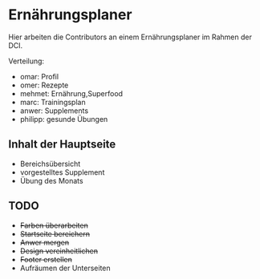 # Ernährungsplaner

Hier arbeiten die Contributors an einem Ernährungsplaner im Rahmen der DCI.

Verteilung:

- omar: Profil
- omer: Rezepte
- mehmet: Ernährung,Superfood
- marc: Trainingsplan
- anwer: Supplements
- philipp: gesunde Übungen

## Inhalt der Hauptseite

- Bereichsübersicht
- vorgestelltes Supplement
- Übung des Monats

## TODO

- ~~Farben überarbeiten~~
- ~~Startseite bereichern~~
- ~~Anwer mergen~~
- ~~Design vereinheitlichen~~
- ~~Footer erstellen~~
- Aufräumen der Unterseiten
